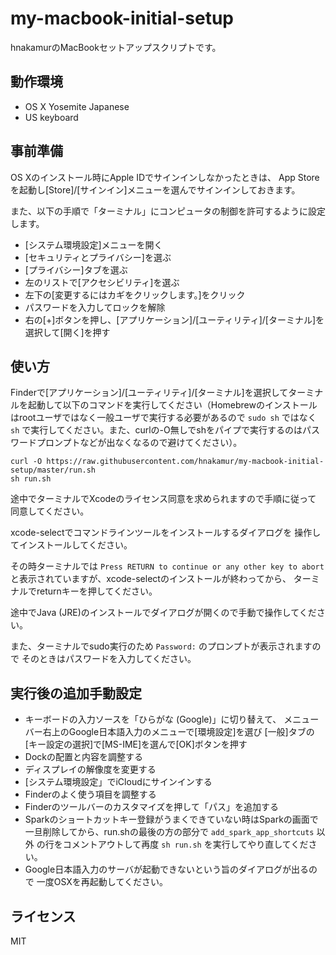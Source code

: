 my-macbook-initial-setup
========================

hnakamurのMacBookセットアップスクリプトです。

## 動作環境

* OS X Yosemite Japanese
* US keyboard

## 事前準備

OS Xのインストール時にApple IDでサインインしなかったときは、
App Storeを起動し[Store]/[サインイン]メニューを選んでサインインしておきます。

また、以下の手順で「ターミナル」にコンピュータの制御を許可するように設定します。

* [システム環境設定]メニューを開く
* [セキュリティとプライバシー]を選ぶ
* [プライバシー]タブを選ぶ
* 左のリストで[アクセシビリティ]を選ぶ
* 左下の[変更するにはカギをクリックします。]をクリック
* パスワードを入力してロックを解除
* 右の[+]ボタンを押し、[アプリケーション]/[ユーティリティ]/[ターミナル]を選択して[開く]を押す

## 使い方

Finderで[アプリケーション]/[ユーティリティ]/[ターミナル]を選択してターミナルを起動して以下のコマンドを実行してください（Homebrewのインストールはrootユーザではなく一般ユーザで実行する必要があるので `sudo sh` ではなく `sh` で実行してください。また、curlの-O無しでshをパイプで実行するのはパスワードプロンプトなどが出なくなるので避けてください）。

```
curl -O https://raw.githubusercontent.com/hnakamur/my-macbook-initial-setup/master/run.sh
sh run.sh
```


途中でターミナルでXcodeのライセンス同意を求められますので手順に従って
同意してください。

xcode-selectでコマンドラインツールをインストールするダイアログを
操作してインストールしてください。

その時ターミナルでは `Press RETURN to continue or any other key to abort`
と表示されていますが、xcode-selectのインストールが終わってから、
ターミナルでreturnキーを押してください。

途中でJava (JRE)のインストールでダイアログが開くので手動で操作してください。

また、ターミナルでsudo実行のため `Password:` のプロンプトが表示されますので
そのときはパスワードを入力してください。

## 実行後の追加手動設定

* キーボードの入力ソースを「ひらがな (Google)」に切り替えて、
  メニューバー右上のGoogle日本語入力のメニューで[環境設定]を選び
  [一般]タブの[キー設定の選択]で[MS-IME]を選んで[OK]ボタンを押す
* Dockの配置と内容を調整する
* ディスプレイの解像度を変更する
* [システム環境設定」でiCloudにサインインする
* Finderのよく使う項目を調整する
* Finderのツールバーのカスタマイズを押して「パス」を追加する
* Sparkのショートカットキー登録がうまくできていない時はSparkの画面で
  一旦削除してから、run.shの最後の方の部分で `add_spark_app_shortcuts` 以外
  の行をコメントアウトして再度 `sh run.sh` を実行してやり直してください。
* Google日本語入力のサーバが起動できないという旨のダイアログが出るので
  一度OSXを再起動してください。

## ライセンス

MIT
